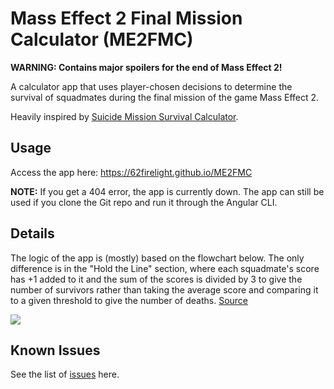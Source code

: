 # Mass Effect 2 Final Mission Calculator (ME2FMC)

**WARNING: Contains major spoilers for the end of Mass Effect 2!**

A calculator app that uses player-chosen decisions to determine the survival of squadmates during the final mission of the game Mass Effect 2.

Heavily inspired by [Suicide Mission Survival Calculator](https://www.nexusmods.com/masseffect2/mods/146).

## Usage

Access the app here: https://62firelight.github.io/ME2FMC

**NOTE:** If you get a 404 error, the app is currently down. The app can still be used if you clone the Git repo and run it through the Angular CLI.

## Details

The logic of the app is (mostly) based on the flowchart below. The only difference is in the "Hold the Line" section, where each squadmate's score has +1 added to it and the sum of the scores is divided by 3 to give the number of survivors rather than taking the average score and comparing it to a given threshold to give the number of deaths. [Source](https://www.reddit.com/r/masseffect/comments/103np0o/the_actual_hold_the_line_calculation/)

![](https://i.imgur.com/nJPAc.jpeg)

## Known Issues

See the list of [issues](https://github.com/62firelight/ME2FMC/issues) here.

